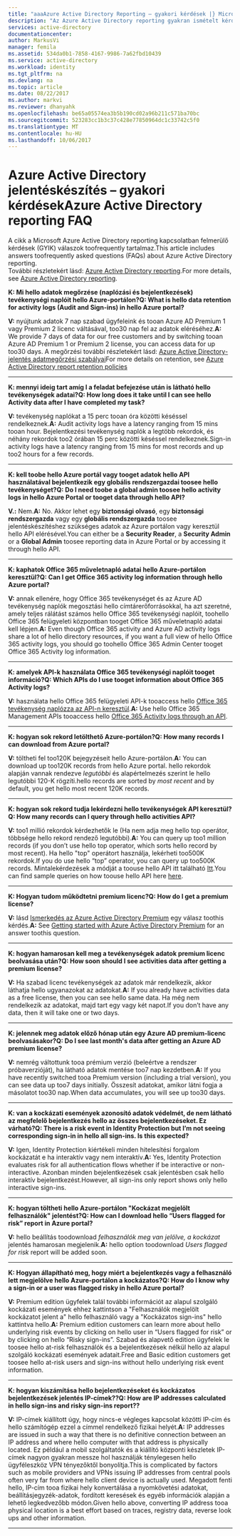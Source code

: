 ```yaml
---
title: "aaaAzure Active Directory Reporting – gyakori kérdések |} Microsoft Docs"
description: "Az Azure Active Directory reporting gyakran ismételt kérdések."
services: active-directory
documentationcenter: 
author: MarkusVi
manager: femila
ms.assetid: 534da0b1-7858-4167-9986-7a62fbd10439
ms.service: active-directory
ms.workload: identity
ms.tgt_pltfrm: na
ms.devlang: na
ms.topic: article
ms.date: 08/22/2017
ms.author: markvi
ms.reviewer: dhanyahk
ms.openlocfilehash: be65a05574ea3b5b190cd02a96b211c571ba70bc
ms.sourcegitcommit: 523283cc1b3c37c428e77850964dc1c33742c5f0
ms.translationtype: MT
ms.contentlocale: hu-HU
ms.lasthandoff: 10/06/2017
---
```

# <a name="azure-active-directory-reporting-faq"></a><span data-ttu-id="c627d-103">Azure Active Directory jelentéskészítés – gyakori kérdések</span><span class="sxs-lookup"><span data-stu-id="c627d-103">Azure Active Directory reporting FAQ</span></span>

<span data-ttu-id="c627d-104">A cikk a Microsoft Azure Active Directory reporting kapcsolatban felmerülő kérdések (GYIK) válaszok toofrequently tartalmaz.</span><span class="sxs-lookup"><span data-stu-id="c627d-104">This article includes answers toofrequently asked questions (FAQs) about Azure Active Directory reporting.</span></span>  
<span data-ttu-id="c627d-105">További részletekért lásd: [Azure Active Directory reporting](active-directory-reporting-azure-portal.md).</span><span class="sxs-lookup"><span data-stu-id="c627d-105">For more details, see [Azure Active Directory reporting](active-directory-reporting-azure-portal.md).</span></span> 

<span data-ttu-id="c627d-106">**K: Mi hello adatok megőrzése (naplózási és bejelentkezések) tevékenységi naplóit hello Azure-portálon?**</span><span class="sxs-lookup"><span data-stu-id="c627d-106">**Q: What is hello data retention for activity logs (Audit and Sign-ins) in hello Azure portal?**</span></span> 

<span data-ttu-id="c627d-107">**V:** nyújtunk adatok 7 nap szabad ügyfeleink és tooan Azure AD Premium 1 vagy Premium 2 licenc váltásával, too30 nap fel az adatok eléréséhez.</span><span class="sxs-lookup"><span data-stu-id="c627d-107">**A:** We provide 7 days of data for our free customers and by switching tooan Azure AD Premium 1 or Premium 2 license, you can access data for up too30 days.</span></span> <span data-ttu-id="c627d-108">A megőrzési további részletekért lásd: [Azure Active Directory-jelentés adatmegőrzési szabályai](active-directory-reporting-retention.md)</span><span class="sxs-lookup"><span data-stu-id="c627d-108">For more details on retention, see [Azure Active Directory report retention policies](active-directory-reporting-retention.md)</span></span>

--- 

<span data-ttu-id="c627d-109">**K: mennyi ideig tart amíg I a feladat befejezése után is látható hello tevékenységek adatai?**</span><span class="sxs-lookup"><span data-stu-id="c627d-109">**Q: How long does it take until I can see hello Activity data after I have completed my task?**</span></span>

<span data-ttu-id="c627d-110">**V:** tevékenység naplókat a 15 perc tooan óra közötti késéssel rendelkeznek.</span><span class="sxs-lookup"><span data-stu-id="c627d-110">**A:** Audit activity logs have a latency ranging from 15 mins tooan hour.</span></span> <span data-ttu-id="c627d-111">Bejelentkezési tevékenység naplók a legtöbb rekordok, és néhány rekordok too2 órában 15 perc közötti késéssel rendelkeznek.</span><span class="sxs-lookup"><span data-stu-id="c627d-111">Sign-in activity logs have a latency ranging from 15 mins for most records and up too2 hours for a few records.</span></span>

---

<span data-ttu-id="c627d-112">**K: kell toobe hello Azure portál vagy tooget adatok hello API használatával bejelentkezik egy globális rendszergazdai toosee hello tevékenységet?**</span><span class="sxs-lookup"><span data-stu-id="c627d-112">**Q: Do I need toobe a global admin toosee hello activity logs in hello Azure Portal or tooget data through hello API?**</span></span>

<span data-ttu-id="c627d-113">**V.:** Nem.</span><span class="sxs-lookup"><span data-stu-id="c627d-113">**A:** No.</span></span> <span data-ttu-id="c627d-114">Akkor lehet egy **biztonsági olvasó**, egy **biztonsági rendszergazda** vagy egy **globális rendszergazda** toosee jelentéskészítéshez szükséges adatok az Azure portálon vagy keresztül hello API elérésével.</span><span class="sxs-lookup"><span data-stu-id="c627d-114">You can either be a **Security Reader**, a **Security Admin** or a **Global Admin** toosee reporting data in Azure Portal or by accessing it through hello API.</span></span>

---

<span data-ttu-id="c627d-115">**K: kaphatok Office 365 műveletnapló adatai hello Azure-portálon keresztül?**</span><span class="sxs-lookup"><span data-stu-id="c627d-115">**Q: Can I get Office 365 activity log information through hello Azure portal?**</span></span>

<span data-ttu-id="c627d-116">**V:** annak ellenére, hogy Office 365 tevékenységet és az Azure AD tevékenység naplók megosztási hello címtárerőforrásokkal, ha azt szeretné, amely teljes rálátást számos hello Office 365 tevékenységi naplóit, toohello Office 365 felügyeleti központban tooget Office 365 műveletnapló adatai kell lépjen.</span><span class="sxs-lookup"><span data-stu-id="c627d-116">**A:** Even though Office 365 activity and Azure AD activity logs share a lot of hello directory resources, if you want a full view of hello Office 365 activity logs, you should go toohello Office 365 Admin Center tooget Office 365 Activity log information.</span></span>

---


<span data-ttu-id="c627d-117">**K: amelyek API-k használata Office 365 tevékenységi naplóit tooget információ?**</span><span class="sxs-lookup"><span data-stu-id="c627d-117">**Q: Which APIs do I use tooget information about Office 365 Activity logs?**</span></span>

<span data-ttu-id="c627d-118">**V:** használata hello Office 365 felügyeleti API-k tooaccess hello [Office 365 tevékenység naplózza az API-n keresztül](https://msdn.microsoft.com/office-365/office-365-managment-apis-overview).</span><span class="sxs-lookup"><span data-stu-id="c627d-118">**A:** Use hello Office 365 Management APIs tooaccess hello [Office 365 Activity logs through an API](https://msdn.microsoft.com/office-365/office-365-managment-apis-overview).</span></span>

---

<span data-ttu-id="c627d-119">**K: hogyan sok rekord letölthető Azure-portálon?**</span><span class="sxs-lookup"><span data-stu-id="c627d-119">**Q: How many records I can download from Azure portal?**</span></span>

<span data-ttu-id="c627d-120">**V:** töltheti fel too120K bejegyzéseit hello Azure-portálon.</span><span class="sxs-lookup"><span data-stu-id="c627d-120">**A:** You can download up too120K records from hello Azure portal.</span></span> <span data-ttu-id="c627d-121">hello rekordok alapján vannak rendezve *legutóbbi* és alapértelmezés szerint le hello legutóbbi 120-K rögzíti.</span><span class="sxs-lookup"><span data-stu-id="c627d-121">hello records are sorted by *most recent* and by default, you get hello most recent 120K records.</span></span> 

---

<span data-ttu-id="c627d-122">**K: hogyan sok rekord tudja lekérdezni hello tevékenységek API keresztül?**</span><span class="sxs-lookup"><span data-stu-id="c627d-122">**Q: How many records can I query through hello activities API?**</span></span>

<span data-ttu-id="c627d-123">**V:** too1 millió rekordok kérdezhetők le (Ha nem adja meg hello top operátor, többsége hello rekord rendező legutóbbi).</span><span class="sxs-lookup"><span data-stu-id="c627d-123">**A:** You can query up too1 million records (if you don’t use hello top operator, which sorts hello record by most recent).</span></span> <span data-ttu-id="c627d-124">Ha hello "top" operátort használja, lekérheti too500K rekordok.</span><span class="sxs-lookup"><span data-stu-id="c627d-124">If you do use hello “top” operator, you can query up too500K records.</span></span> <span data-ttu-id="c627d-125">Mintalekérdezések a módját a toouse hello API itt található [Itt](active-directory-reporting-api-getting-started.md).</span><span class="sxs-lookup"><span data-stu-id="c627d-125">You can find sample queries on how toouse hello API here [here](active-directory-reporting-api-getting-started.md).</span></span>

---

<span data-ttu-id="c627d-126">**K: Hogyan tudom működtetni premium licenc?**</span><span class="sxs-lookup"><span data-stu-id="c627d-126">**Q: How do I get a premium license?**</span></span>

<span data-ttu-id="c627d-127">**V:** lásd [Ismerkedés az Azure Active Directory Premium](active-directory-get-started-premium.md) egy válasz toothis kérdés.</span><span class="sxs-lookup"><span data-stu-id="c627d-127">**A:** See [Getting started with Azure Active Directory Premium](active-directory-get-started-premium.md) for an answer toothis question.</span></span>

---

<span data-ttu-id="c627d-128">**K: hogyan hamarosan kell meg a tevékenységek adatok premium licenc beolvasása után?**</span><span class="sxs-lookup"><span data-stu-id="c627d-128">**Q: How soon should I see activities data after getting a premium license?**</span></span>

<span data-ttu-id="c627d-129">**V:** Ha szabad licenc tevékenységek az adatok már rendelkezik, akkor láthatja hello ugyanazokat az adatokat.</span><span class="sxs-lookup"><span data-stu-id="c627d-129">**A:** If you already have activities data as a free license, then you can see hello same data.</span></span> <span data-ttu-id="c627d-130">Ha még nem rendelkezik az adatokat, majd tart egy vagy két napot.</span><span class="sxs-lookup"><span data-stu-id="c627d-130">If you don’t have any data, then it will take one or two days.</span></span>

---

<span data-ttu-id="c627d-131">**K: jelennek meg adatok előző hónap után egy Azure AD premium-licenc beolvasásakor?**</span><span class="sxs-lookup"><span data-stu-id="c627d-131">**Q: Do I see last month's data after getting an Azure AD premium license?**</span></span>

<span data-ttu-id="c627d-132">**V:** nemrég váltottunk tooa prémium verzió (beleértve a rendszer próbaverzióját), ha látható adatok mentése too7 nap kezdetben.</span><span class="sxs-lookup"><span data-stu-id="c627d-132">**A:** If you have recently switched tooa Premium version (including a trial version), you can see data up too7 days initially.</span></span> <span data-ttu-id="c627d-133">Összesít adatokat, amikor látni fogja a másolatot too30 nap.</span><span class="sxs-lookup"><span data-stu-id="c627d-133">When data accumulates, you will see up too30 days.</span></span>

---

<span data-ttu-id="c627d-134">**K: van a kockázati események azonosító adatok védelmét, de nem látható az megfelelő bejelentkezés hello az összes bejelentkezéseket. Ez várható?**</span><span class="sxs-lookup"><span data-stu-id="c627d-134">**Q: There is a risk event in Identity Protection but I’m not seeing corresponding sign-in in hello all sign-ins. Is this expected?**</span></span>

<span data-ttu-id="c627d-135">**V:** Igen, Identity Protection kiértékeli minden hitelesítési forgalom kockázatát e ha interaktív vagy nem interaktív.</span><span class="sxs-lookup"><span data-stu-id="c627d-135">**A:** Yes, Identity Protection evaluates risk for all authentication flows whether if be interactive or non-interactive.</span></span> <span data-ttu-id="c627d-136">Azonban minden bejelentkezések csak jelentésben csak hello interaktív bejelentkezést.</span><span class="sxs-lookup"><span data-stu-id="c627d-136">However, all sign-ins only report shows only hello interactive sign-ins.</span></span>

---

<span data-ttu-id="c627d-137">**K: hogyan töltheti hello Azure-portálon "Kockázat megjelölt felhasználók" jelentést?**</span><span class="sxs-lookup"><span data-stu-id="c627d-137">**Q: How can I download hello “Users flagged for risk” report in Azure portal?**</span></span>

<span data-ttu-id="c627d-138">**V:** hello beállítás toodownload *felhasználók meg van jelölve, a kockázat* jelentés hamarosan megjelenik.</span><span class="sxs-lookup"><span data-stu-id="c627d-138">**A:** hello option toodownload *Users flagged for risk* report will be added soon.</span></span>

---

<span data-ttu-id="c627d-139">**K: Hogyan állapítható meg, hogy miért a bejelentkezés vagy a felhasználó lett megjelölve hello Azure-portálon a kockázatos?**</span><span class="sxs-lookup"><span data-stu-id="c627d-139">**Q: How do I know why a sign-in or a user was flagged risky in hello Azure portal?**</span></span>

<span data-ttu-id="c627d-140">**V:** Premium edition ügyfelek talál további információt az alapul szolgáló kockázati események ehhez kattintson a "Felhasználók megjelölt kockázatot jelent a" hello felhasználó vagy a "Kockázatos sign-ins" hello kattintva hello.</span><span class="sxs-lookup"><span data-stu-id="c627d-140">**A:** Premium edition customers can learn more about hello underlying risk events by clicking on hello user in “Users flagged for risk” or by clicking on hello “Risky sign-ins”.</span></span> <span data-ttu-id="c627d-141">Szabad és alapvető edition ügyfelek le toosee hello at-risk felhasználók és a bejelentkezések nélkül hello az alapul szolgáló kockázati események adatait.</span><span class="sxs-lookup"><span data-stu-id="c627d-141">Free and Basic edition customers get toosee hello at-risk users and sign-ins without hello underlying risk event information.</span></span>

---

<span data-ttu-id="c627d-142">**K: hogyan kiszámítása hello bejelentkezéseket és kockázatos bejelentkezések jelentés IP-címek??**</span><span class="sxs-lookup"><span data-stu-id="c627d-142">**Q: How are IP addresses calculated in hello sign-ins and risky sign-ins report??**</span></span>

<span data-ttu-id="c627d-143">**V:** IP-címek kiállított úgy, hogy nincs-e végleges kapcsolat közötti IP-cím és hello számítógép ezzel a címmel rendelkező fizikai helyét.</span><span class="sxs-lookup"><span data-stu-id="c627d-143">**A:** IP addresses are issued in such a way that there is no definitive connection between an IP address and where hello computer with that address is physically located.</span></span> <span data-ttu-id="c627d-144">Ez például a mobil szolgáltatók és a kiállító központi készletek IP-címek nagyon gyakran messze hol használják ténylegesen hello ügyféleszköz VPN tényezőktől bonyolítja.</span><span class="sxs-lookup"><span data-stu-id="c627d-144">This is complicated by factors such as mobile providers and VPNs issuing IP addresses from central pools often very far from where hello client device is actually used.</span></span> <span data-ttu-id="c627d-145">Megadott fenti hello, IP-cím tooa fizikai hely konvertálása a nyomkövetési adatokat, beállításjegyzék-adatok, fordított keresések és egyéb információk alapján a lehető legkedvezőbb módon.</span><span class="sxs-lookup"><span data-stu-id="c627d-145">Given hello above, converting IP address tooa physical location is a best effort based on traces, registry data, reverse look ups and other information.</span></span> 

---
